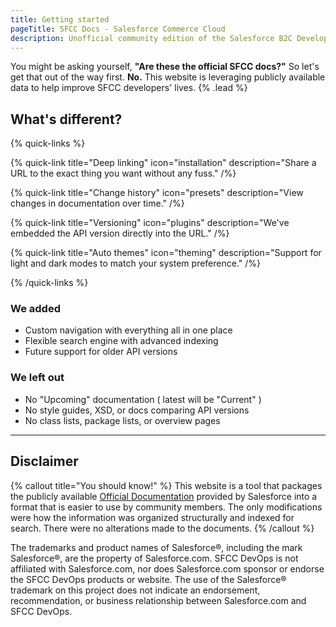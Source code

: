 ```yaml
---
title: Getting started
pageTitle: SFCC Docs - Salesforce Commerce Cloud
description: Unofficial community edition of the Salesforce B2C Developer Documentation.
---
```


You might be asking yourself, **"Are these the official SFCC docs?"** So let's get that out of the way first. **No.** This website is leveraging publicly available data to help improve SFCC developers' lives. {% .lead %}

## What's different?

{% quick-links %}

{% quick-link title="Deep linking" icon="installation" description="Share a URL to the exact thing you want without any fuss." /%}

{% quick-link title="Change history" icon="presets" description="View changes in documentation over time." /%}

{% quick-link title="Versioning" icon="plugins" description="We've embedded the API version directly into the URL." /%}

{% quick-link title="Auto themes" icon="theming" description="Support for light and dark modes to match your system preference." /%}

{% /quick-links %}

### We added

- Custom navigation with everything all in one place
- Flexible search engine with advanced indexing
- Future support for older API versions

### We left out

- No "Upcoming" documentation ( latest will be "Current" )
- No style guides, XSD, or docs comparing API versions
- No class lists, package lists, or overview pages

---

## Disclaimer

{% callout title="You should know!" %}
This website is a tool that packages the publicly available [Official Documentation](https://salesforcecommercecloud.github.io/b2c-dev-doc/) provided by Salesforce into a format that is easier to use by community members. The only modifications were how the information was organized structurally and indexed for search. There were no alterations made to the documents.
{% /callout %}

The trademarks and product names of Salesforce®, including the mark Salesforce®, are the property of Salesforce.com. SFCC DevOps is not affiliated with Salesforce.com, nor does Salesforce.com sponsor or endorse the SFCC DevOps products or website. The use of the Salesforce® trademark on this project does not indicate an endorsement, recommendation, or business relationship between Salesforce.com and SFCC DevOps.
